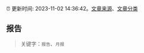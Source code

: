 :alarm_clock: 更新时间: 2023-11-02 14:36:42。[文章来源](/README.md)、[文章分类](/TAGS.md)

## 报告


> 关键字：`报告`、`月报`




